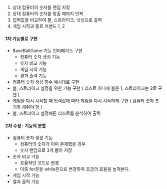 1. 상대 컴퓨터의 숫자를 랜덤 지정
2. 상대 컴퓨터의 숫자를 맞출 때까지 반복
3. 입력값을 비교하여 볼, 스트라이크, 낫싱으로 출력
4. 게임 시작과 종료 커맨드 1, 2

#### 1차 기능별로 구현

- BaseBallGame 기능 인터페이스 구현
    - 컴퓨터 숫자 생성 기능
    - 숫자 비교 기능
    - 게임 시작 기능
    - 결과 출력 기능
- 컴퓨터 숫자 생성 함수 예시대로 구현
- 볼, 스트라이크 설정을 위한 기능 구현 ( 리스트 하나에 볼은 1, 스트라이크는 2로 구현 )
- 게임을 다시 시작할 때 입력값에 따라 게임을 다시 시작하게 구현 ( 컴퓨터 숫자 초기화 헤줘야 함 )
- 볼, 스트라이크 설정해둔 리스트를 분석하여 출력

#### 2차 수정 : 기능의 분할

- 컴퓨터 숫자 생성 기능
    - 컴퓨터의 숫자가 이미 존재했을 경우
    - 숫자 랜덤으로 3개 뽑아 저장
- 숫자 비교 기능
    - 효율적인 코드로 변경
    - 이중 for문을 while문으로 변경하여 조금의 효율을 높혀본다.
- 게임 시작 기능
- 결과 출력 기능